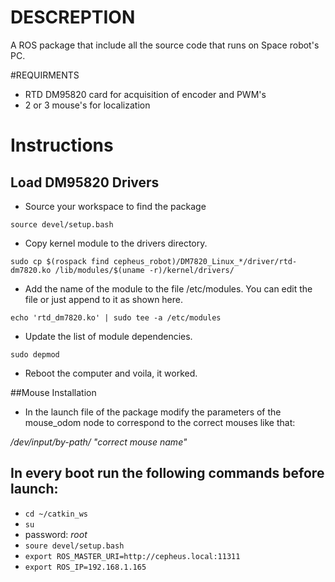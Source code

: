 # DESCREPTION
A ROS package that include all the source code that runs on Space robot's PC.

#REQUIRMENTS
- RTD DM95820 card for acquisition of encoder and PWM's 
- 2 or 3 mouse's for localization

# Instructions
## Load DM95820 Drivers
- Source your workspace to find the package

```source devel/setup.bash```

- Copy kernel module to the drivers directory.

```sudo cp $(rospack find cepheus_robot)/DM7820_Linux_*/driver/rtd-dm7820.ko /lib/modules/$(uname -r)/kernel/drivers/```

- Add the name of the module to the file /etc/modules. You can edit the file or just append to it as shown here.

```echo 'rtd_dm7820.ko' | sudo tee -a /etc/modules```

- Update the list of module dependencies.

```sudo depmod```

- Reboot the computer and voila, it worked.

##Mouse Installation 
- In the launch file of the package modify the parameters of the mouse_odom node to correspond to the correct mouses like that:

_/dev/input/by-path/ "correct mouse name"_


## In every boot run the following commands before launch:     
- ```cd ~/catkin_ws```
- ```su```
- password: _root_
- ```soure devel/setup.bash```
- ```export ROS_MASTER_URI=http://cepheus.local:11311```
- ```export ROS_IP=192.168.1.165```